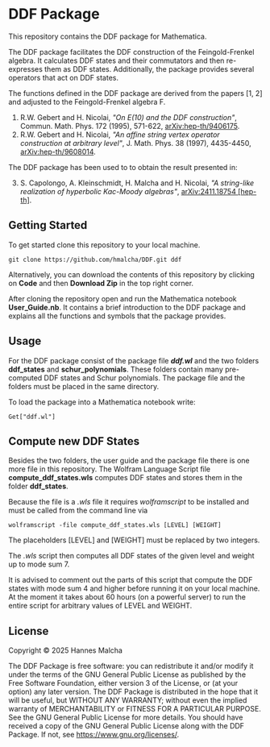 # DDF Package

This repository contains the DDF package for Mathematica.

The DDF package facilitates the DDF construction of the Feingold-Frenkel algebra.
It calculates DDF states and their commutators and then re-expresses them as DDF states.
Additionally, the package provides several operators that act on DDF states.

The functions defined in the DDF package are derived from the papers [1, 2] and adjusted to the Feingold-Frenkel algebra F.

1. R.W. Gebert and H. Nicolai, *"On E(10) and the DDF construction"*, Commun. Math. Phys. 172 (1995), 571-622, [arXiv:hep-th/9406175](https://arxiv.org/abs/hep-th/9406175).
2. R.W. Gebert and H. Nicolai, *"An affine string vertex operator construction at arbitrary level"*, J. Math. Phys. 38 (1997), 4435-4450, [arXiv:hep-th/9608014](https://arxiv.org/abs/hep-th/9608014).


The DDF package has been used to to obtain the result presented in:

3. S. Capolongo, A. Kleinschmidt, H. Malcha and H. Nicolai, *"A string-like realization of hyperbolic Kac-Moody algebras"*, [arXiv:2411.18754 [hep-th]](https://arxiv.org/abs/2411.18754).

## Getting Started

To get started clone this repository to your local machine.

```
git clone https://github.com/hmalcha/DDF.git ddf
```

Alternatively, you can download the contents of this repository by clicking on **Code** and then **Download Zip** in the top right corner.

After cloning the repository open and run the Mathematica notebook **User_Guide.nb**. It contains a brief introduction to the DDF package and explains all the functions and symbols that the package provides.

## Usage

For the DDF package consist of the package file ***ddf.wl*** and the two folders **ddf_states** and **schur_polynomials**. These folders contain many pre-computed DDF states and Schur polynomials. The package file and the folders must be placed in the same directory.

To load the package into a Mathematica notebook write:

```
Get["ddf.wl"]
```

## Compute new DDF States

Besides the two folders, the user guide and the package file there is one more file in this repository. The Wolfram Language Script file **compute_ddf_states.wls** computes DDF states and stores them in the folder **ddf_states**.

Because the file is a *.wls* file it requires *wolframscript* to be installed and must be called from the command line via

```
wolframscript -file compute_ddf_states.wls [LEVEL] [WEIGHT]
```

The placeholders [LEVEL] and [WEIGHT] must be replaced by two integers.

The *.wls* script then computes all DDF states of the given level and weight up to mode sum 7.

It is advised to comment out the parts of this script that compute the DDF states with mode sum 4 and higher before running it on your local machine. At the moment it takes about 60 hours (on a powerful server) to run the entire script for arbitrary values of LEVEL and WEIGHT.

## License
Copyright © 2025 Hannes Malcha

The DDF Package is free software: you can redistribute it and/or modify it under the terms of the GNU General Public License as published by the Free Software Foundation, either version 3 of the License, or (at your option) any later version.
The DDF Package is distributed in the hope that it will be useful, but WITHOUT ANY WARRANTY; without even the implied warranty of MERCHANTABILITY or FITNESS FOR A PARTICULAR PURPOSE. See the GNU General Public License for more details.
You should have received a copy of the GNU General Public License along with the DDF Package. If not, see https://www.gnu.org/licenses/.

